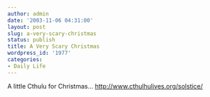 ```yaml
---
author: admin
date: '2003-11-06 04:31:00'
layout: post
slug: a-very-scary-christmas
status: publish
title: A Very Scary Christmas
wordpress_id: '1977'
categories:
- Daily Life
---
```

A little Cthulu for Christmas...
<a href="http://www.cthulhulives.org/solstice/">http://www.cthulhulives.org/solstice/</a>
